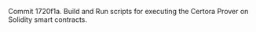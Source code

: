 Commit 1720f1a.                    Build and Run scripts for executing the Certora Prover on Solidity smart contracts.